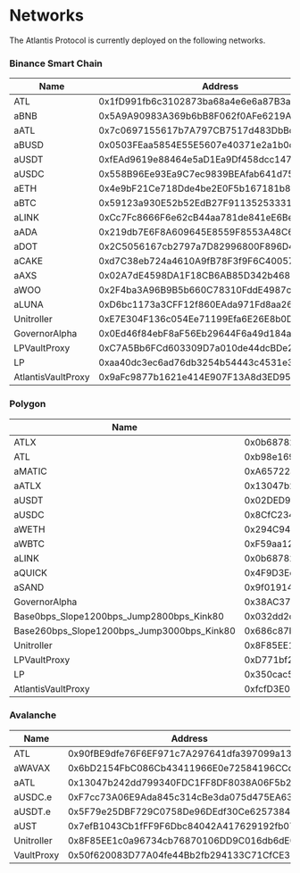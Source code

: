 # Networks

The Atlantis Protocol is currently deployed on the following networks.


### Binance Smart Chain

| Name  | Address |
| ------------- | ------------- |
| ATL  | 0x1fD991fb6c3102873ba68a4e6e6a87B3a5c10271  |
| aBNB  | 0x5A9A90983A369b6bB8F062f0AFe6219Ac01caF63  |
| aATL  | 0x7c0697155617b7A797CB7517d483DbBdB17089CF  |
| aBUSD  | 0x0503FEaa5854E55E5607e40371e2a1b0d1B9df7F  |
| aUSDT  | 0xfEAd9619e88464e5aD1Ea9Df458dcc147F03ea0C  |
| aUSDC  | 0x558B96Ee93Ea9C7ec9839BEAfab641d75F94E9a3  |
| aETH  | 0x4e9bF21Ce718Dde4be2E0F5b167181b8AdAd12F6  |
| aBTC  | 0x59123a930E52b52EdB27F91135253331F36cd87c  |
| aLINK  | 0xCc7Fc8666F6e62cB44aa781de841eE6Be3BbE54c  |
| aADA  | 0x219db7E6F8A609645E8559F8553A48C6e6b17f57  |
| aDOT  | 0x2C5056167cb2797a7D82996800F896D4F0684343  |
| aCAKE  | 0xd7C38eb724a4610A9fB78F3f9F6C400577e30AC2  |
| aAXS  | 0x02A7dE4598DA1F18CB6AB85D342b4688FEC66E6B  |
| aWOO  | 0x2F4ba3A96B9B5b660C78310FddE4987c09a2eEba  |
| aLUNA  | 0xD6bc1173a3CFF12f860EAda971Fd8aa261cb7F67  |
| Unitroller  | 0xE7E304F136c054Ee71199Efa6E26E8b0DAe242F3  |
| GovernorAlpha  | 0x0Ed46f84ebF8aF56Eb29644F6a49d184aD771E11  |
| LPVaultProxy  | 0xC7A5Bb6FCd603309D7a010de44dcBDe26fD45B58  |
| LP  | 0xaa40dc3ec6ad76db3254b54443c4531e3dfe6bdb  |
| AtlantisVaultProxy  | 0x9aFc9877b1621e414E907F13A8d3ED9511bE03de  |


### Polygon

| Name  | Address |
| ------------- | ------------- |
| ATLX | 0x0b68782eFF3177f1F9240B64A7e2F8E0497e2454 |
| ATL | 0xb98e169C37ce30Dd47Fdad1f9726Fb832191e60b |
| aMATIC | 0xA65722af4957CeF481Edb4cB255f804DD36E8aDc |
| aATLX | 0x13047b242dd799340FDC1FF8DF8038A06F5b2A38 |
| aUSDT | 0x02DED9052B696F9848FA909D8923E02c69625ae5 |
| aUSDC | 0x8CfC23414d758F7A5eCB922947a19C7380eAc61b |
| aWETH | 0x294C94559C7449B44015CE692E3D2fB75845abFc |
| aWBTC | 0xF59aa1208f398a699C31271b036dF30B0BD63149 |
| aLINK | 0x0b68782eFF3177f1F9240B64A7e2F8E0497e2454 |
| aQUICK | 0x4F9D3EeB422f48Aa71dC553b7f26948f31C8c503 |
| aSAND | 0x9f019142f8Fd51f97c8Da95D4f84551860f63117 |
| GovernorAlpha | 0x38AC3742eb9bcc2967e49A61192a2ba122DBd1b3 |
| Base0bps_Slope1200bps_Jump2800bps_Kink80 | 0x032dd2cd4e64D8C30FED171D0D0B6cf4A7995c29 |
| Base260bps_Slope1200bps_Jump3000bps_Kink80 | 0x686c87b31799028A890cd4C35Cfe1d8C5Fad9B4F |
| Unitroller | 0x8F85EE1c0a96734cb76870106DD9C016db6dE09A |
| LPVaultProxy | 0xD771bf2930628258Bfcc37707f4334b4B0c0F2dc |
| LP | 0x350cac55bE4dB9F043E5c20E8eF0E0dbD604fEA5 |
| AtlantisVaultProxy | 0xfcfD3E0dDFcDd8595fa9362E394DC6bCa23Cbe4B |


### Avalanche

| Name  | Address |
| ------------- | ------------- |
| ATL | 0x90fBE9dfe76F6EF971c7A297641dfa397099a13e |
| aWAVAX | 0x6bD2154FbC086Cb43411966E0e72584196CCd065 |
| aATL | 0x13047b242dd799340FDC1FF8DF8038A06F5b2A38 |
| aUSDC.e | 0xF7cc73A06E9Ada845c314cBe3da075d475EA6357 |
| aUSDT.e | 0x5F79e25DBF729C0758De96DEdf30Ce6257384050 |
| aUST | 0x7efB1043Cb1fFF9F6Dbc84042A417629192fb07C |
| Unitroller | 0x8F85EE1c0a96734cb76870106DD9C016db6dE09A |
| VaultProxy | 0x50f620083D77A04fe44Bb2fb294133C71CfCE3B1 |
